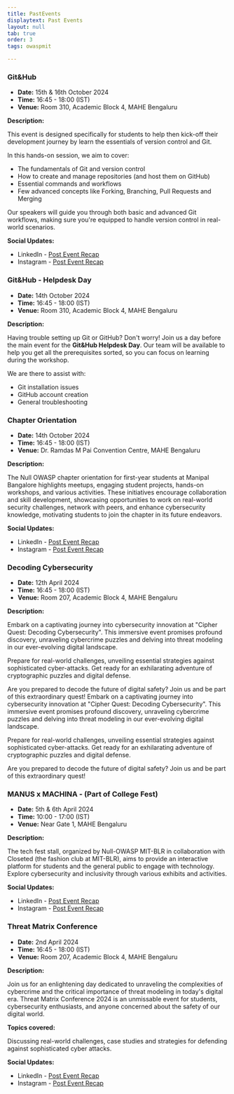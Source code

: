 ```yaml
---
title: PastEvents
displaytext: Past Events
layout: null
tab: true
order: 3
tags: owaspmit

---
```


### Git&Hub

- **Date:** 15th & 16th October 2024
- **Time:** 16:45 - 18:00 (IST)
- **Venue:** Room 310, Academic Block 4, MAHE Bengaluru

**Description:**

This event is designed specifically for students to help then kick-off their development journey by learn the essentials of version control and Git.

In this hands-on session, we aim to cover:
- The fundamentals of Git and version control
- How to create and manage repositories (and host them on GitHub)
- Essential commands and workflows
- Few advanced concepts like Forking, Branching, Pull Requests and Merging

Our speakers will guide you through both basic and advanced Git workflows, making sure you're equipped to handle version control in real-world scenarios.

**Social Updates:**

- LinkedIn - [Post Event Recap](https://www.linkedin.com/posts/owasp-mit-blr_workshopsuccess-gitandgithub-freshersbatch-activity-7254715080519438336-i3jw)
- Instagram - [Post Event Recap](https://www.instagram.com/p/DBZcgSUNXgA/)



### Git&Hub - Helpdesk Day

- **Date:** 14th October 2024
- **Time:** 16:45 - 18:00 (IST)
- **Venue:** Room 310, Academic Block 4, MAHE Bengaluru

**Description:**

Having trouble setting up Git or GitHub? Don't worry! Join us a day before the main event for the **Git&Hub Helpdesk Day**. Our team will be available to help you get all the prerequisites sorted, so you can focus on learning during the workshop.

We are there to assist with:
- Git installation issues
- GitHub account creation
- General troubleshooting



### Chapter Orientation 

- **Date:** 14th October 2024
- **Time:** 16:45 - 18:00 (IST)
- **Venue:** Dr. Ramdas M Pai Convention Centre, MAHE Bengaluru

**Description:**

The Null OWASP chapter orientation for first-year students at Manipal Bangalore highlights meetups, engaging student projects, hands-on workshops, and various activities. These initiatives encourage collaboration and skill development, showcasing opportunities to work on real-world security challenges, network with peers, and enhance cybersecurity knowledge, motivating students to join the chapter in its future endeavors.

**Social Updates:**

- LinkedIn - [Post Event Recap](https://www.linkedin.com/posts/owasp-mit-blr_mitbengaluru-owaspstudentchapter-nullchapter-activity-7252276149320327168-x1nw)
- Instagram - [Post Event Recap](https://www.instagram.com/p/DBV-z4TthuW)


### Decoding Cybersecurity

- **Date:** 12th April 2024
- **Time:** 16:45 - 18:00 (IST)
- **Venue:** Room 207, Academic Block 4, MAHE Bengaluru

**Description:**

Embark on a captivating journey into cybersecurity innovation at "Cipher Quest: Decoding Cybersecurity".  This immersive event promises profound discovery, unraveling cybercrime puzzles and delving into threat modeling in our ever-evolving digital landscape.


Prepare for real-world challenges, unveiling essential strategies against sophisticated cyber-attacks. Get ready for an exhilarating adventure of cryptographic puzzles and digital defense.


Are you prepared to decode the future of digital safety? Join us and be part of this extraordinary quest!
Embark on a captivating journey into cybersecurity innovation at "Cipher Quest: Decoding Cybersecurity".  This immersive event promises profound discovery, unraveling cybercrime puzzles and delving into threat modeling in our ever-evolving digital landscape.


Prepare for real-world challenges, unveiling essential strategies against sophisticated cyber-attacks. Get ready for an exhilarating adventure of cryptographic puzzles and digital defense.


Are you prepared to decode the future of digital safety? Join us and be part of this extraordinary quest!



### MANUS x MACHINA - (Part of College Fest)

- **Date:** 5th & 6th April 2024
- **Time:** 10:00 - 17:00 (IST)
- **Venue:** Near Gate 1, MAHE Bengaluru

**Description:**

The tech fest stall, organized by Null-OWASP MIT-BLR in collaboration with Closeted (the fashion club at MIT-BLR), aims to provide an interactive platform for students and the general public to engage with technology. Explore cybersecurity and inclusivity through various exhibits and activities.

**Social Updates:**

- LinkedIn - [Post Event Recap](https://www.linkedin.com/posts/owasp-mit-blr_cyberrockstars-nexsusmit-nullandowasp-activity-7184488755804745728-ck6s)
- Instagram - [Post Event Recap](https://www.instagram.com/p/C5oLRG4S0HT)



### Threat Matrix Conference 

- **Date:** 2nd April 2024
- **Time:** 16:45 - 18:00 (IST)
- **Venue:** Room 207, Academic Block 4, MAHE Bengaluru

**Description:**

Join us for an enlightening day dedicated to unraveling the complexities of cybercrime and the critical importance of threat modeling in today's digital era. Threat Matrix Conference 2024 is an unmissable event for students, cybersecurity enthusiasts, and anyone concerned about the safety of our digital world.

**Topics covered:** 

Discussing real-world challenges, case studies and strategies for defending against sophisticated cyber attacks.

**Social Updates:**

- LinkedIn - [Post Event Recap](https://www.linkedin.com/posts/owasp-mit-blr_cybersecurity-threatmatrixconference-nullowaspblr-activity-7182661259547344896-rCi3)
- Instagram - [Post Event Recap](https://www.instagram.com/p/C5VgpYQt7h9)